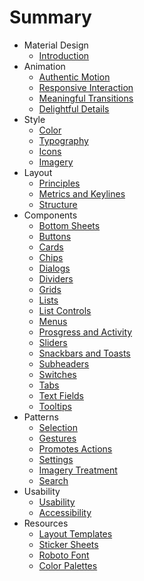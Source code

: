 # Summary

* Material Design 
	* [Introduction](Introduction_eng.md)
* Animation
	* [Authentic Motion](Authentic-Motion.md)
	* [Responsive Interaction](Responsive-Interaction.md)
	* [Meaningful Transitions](Meaningful-Transitions.md)
	* [Delightful Details](Delightful-Details.md)
* Style
	* [Color](Color.md)
	* [Typography](Typography.md)
	* [Icons](Icons.md)
	* [Imagery](Imagery.md)
* Layout
	* [Principles](Principles.md)
	* [Metrics and Keylines](Metrics-and-Keylines.md)
	* [Structure](Structure.md)
* Components
	* [Bottom Sheets](Bottom-Sheets.md)
	* [Buttons](Buttons.md)
	* [Cards](Cards.md)
	* [Chips](Chips.md)
	* [Dialogs](Dialogs.md)
	* [Dividers](Dividers.md)
	* [Grids](Grids.md)
	* [Lists](Lists.md)
	* [List Controls](List-Controls.md)
	* [Menus](Menus.md)
	* [Prosgress and Activity](Prosgress-and-Activity.md)
	* [Sliders](Sliders.md)
	* [Snackbars and Toasts](Snackbars-and-Toasts.md)
	* [Subheaders](Subheaders.md)
	* [Switches](Switches.md)
	* [Tabs](Tabs.md)
	* [Text Fields](Text-Fields.md)
	* [Tooltips](Tooltips.md)
* Patterns
	* [Selection](Selection.md)
	* [Gestures](Gestures.md)
	* [Promotes Actions](Promotes-Actions.md)
	* [Settings](Settings.md)
	* [Imagery Treatment](Imagery-Treatment.md)
	* [Search](Search.md)
* Usability
	* [Usability](Usability.md)
	* [Accessibility](Accessibility.md)
* Resources
	* [Layout Templates](Layout-Templates.md)
	* [Sticker Sheets](Sticker-Sheets.md)
	* [Roboto Font](Roboto-Font.md)
	* [Color Palettes](Color-Palettes.md)












 









